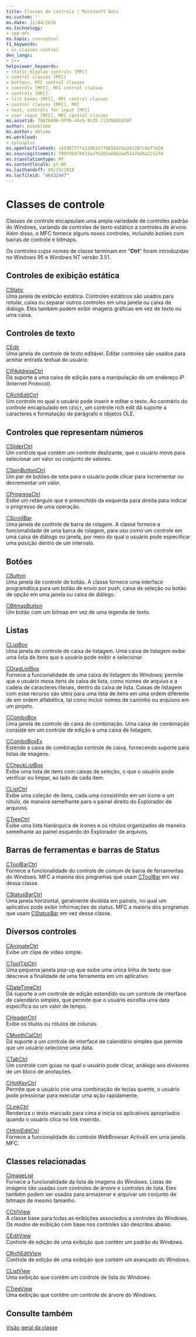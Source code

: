 ```yaml
---
title: Classes de controle | Microsoft Docs
ms.custom: ''
ms.date: 11/04/2016
ms.technology:
- cpp-mfc
ms.topic: conceptual
f1_keywords:
- vc.classes.control
dev_langs:
- C++
helpviewer_keywords:
- static display controls [MFC]
- control classes [MFC]
- buttons, MFC control classes
- controls [MFC], MFC control classes
- controls [MFC]
- list boxes [MFC], MFC control classes
- control classes [MFC], MFC
- text, controls for input [MFC]
- user input [MFC], MFC control classes
ms.assetid: f9876606-9f5b-44cb-9135-213298d1df8f
author: mikeblome
ms.author: mblome
ms.workload:
- cplusplus
ms.openlocfilehash: a159677ffa12961e7f065b2cba2b1287c8ef7a58
ms.sourcegitcommit: 799f9b976623a375203ad8b2ad5147bd6a2212f0
ms.translationtype: MT
ms.contentlocale: pt-BR
ms.lasthandoff: 09/19/2018
ms.locfileid: "46432447"
---
```

# <a name="control-classes"></a>Classes de controle

Classes de controle encapsulam uma ampla variedade de controles padrão do Windows, variando de controles de texto estático a controles de árvore. Além disso, o MFC fornece alguns novos controles, incluindo botões com barras de controle e bitmaps.

Os controles cujos nomes de classe terminam em "**Ctrl**" foram introduzidas no Windows 95 e Windows NT versão 3.51.

## <a name="static-display-controls"></a>Controles de exibição estática

[CStatic](../mfc/reference/cstatic-class.md)<br/>
Uma janela de exibição estática. Controles estáticos são usados para rotular, caixa ou separar outros controles em uma janela ou caixa de diálogo. Eles também podem exibir imagens gráficas em vez de texto ou uma caixa.

## <a name="text-controls"></a>Controles de texto

[CEdit](../mfc/reference/cedit-class.md)<br/>
Uma janela de controle de texto editável. Editar controles são usados para aceitar entrada textual do usuário.

[CIPAddressCtrl](../mfc/reference/cipaddressctrl-class.md)<br/>
Dá suporte a uma caixa de edição para a manipulação de um endereço IP (Internet Protocol).

[CRichEditCtrl](../mfc/reference/cricheditctrl-class.md)<br/>
Um controle no qual o usuário pode inserir e editar o texto. Ao contrário do controle encapsulado em `CEdit`, um controle rich edit dá suporte a caracteres e formatação de parágrafo e objetos OLE.

## <a name="controls-that-represent-numbers"></a>Controles que representam números

[CSliderCtrl](../mfc/reference/csliderctrl-class.md)<br/>
Um controle que contém um controle deslizante, que o usuário move para selecionar um valor ou conjunto de valores.

[CSpinButtonCtrl](../mfc/reference/cspinbuttonctrl-class.md)<br/>
Um par de botões de seta para o usuário pode clicar para incrementar ou decrementar um valor.

[CProgressCtrl](../mfc/reference/cprogressctrl-class.md)<br/>
Exibe um retângulo que é preenchido da esquerda para direita para indicar o progresso de uma operação.

[CScrollBar](../mfc/reference/cscrollbar-class.md)<br/>
Uma janela de controle de barra de rolagem. A classe fornece a funcionalidade de uma barra de rolagem, para uso como um controle em uma caixa de diálogo ou janela, por meio do qual o usuário pode especificar uma posição dentro de um intervalo.

## <a name="buttons"></a>Botões

[CButton](../mfc/reference/cbutton-class.md)<br/>
Uma janela de controle de botão. A classe fornece uma interface programática para um botão de envio por push, caixa de seleção ou botão de opção em uma janela ou caixa de diálogo.

[CBitmapButton](../mfc/reference/cbitmapbutton-class.md)<br/>
Um botão com um bitmap em vez de uma legenda de texto.

## <a name="lists"></a>Listas

[CListBox](../mfc/reference/clistbox-class.md)<br/>
Uma janela de controle de caixa de listagem. Uma caixa de listagem exibe uma lista de itens que o usuário pode exibir e selecionar.

[CDragListBox](../mfc/reference/cdraglistbox-class.md)<br/>
Fornece a funcionalidade de uma caixa de listagem do Windows; permite que o usuário mova itens de caixa de lista, como nomes de arquivo e a cadeia de caracteres literais, dentro da caixa de lista. Caixas de listagem com esse recurso são úteis para uma lista de itens em uma ordem diferente de em ordem alfabética, tal como incluir nomes de caminho ou arquivos em um projeto.

[CComboBox](../mfc/reference/ccombobox-class.md)<br/>
Uma janela de controle de caixa de combinação. Uma caixa de combinação consiste em um controle de edição e uma caixa de listagem.

[CComboBoxEx](../mfc/reference/ccomboboxex-class.md)<br/>
Estende a caixa de combinação controle de caixa, fornecendo suporte para listas de imagens.

[CCheckListBox](../mfc/reference/cchecklistbox-class.md)<br/>
Exibe uma lista de itens com caixas de seleção, o que o usuário pode verificar ou limpar, ao lado de cada item.

[CListCtrl](../mfc/reference/clistctrl-class.md)<br/>
Exibe uma coleção de itens, cada uma consistindo em um ícone e um rótulo, de maneira semelhante para o painel direito do Explorador de arquivos.

[CTreeCtrl](../mfc/reference/ctreectrl-class.md)<br/>
Exibe uma lista hierárquica de ícones e os rótulos organizados de maneira semelhante ao painel esquerdo do Explorador de arquivos.

## <a name="toolbars-and-status-bars"></a>Barras de ferramentas e barras de Status

[CToolBarCtrl](../mfc/reference/ctoolbarctrl-class.md)<br/>
Fornece a funcionalidade do controle de comum de barra de ferramentas do Windows. MFC a maioria dos programas que usam [CToolBar](../mfc/reference/ctoolbar-class.md) em vez dessa classe.

[CStatusBarCtrl](../mfc/reference/cstatusbarctrl-class.md)<br/>
Uma janela horizontal, geralmente dividida em painéis, no qual um aplicativo pode exibir informações de status. MFC a maioria dos programas que usam [CStatusBar](../mfc/reference/cstatusbar-class.md) em vez dessa classe.

## <a name="miscellaneous-controls"></a>Diversos controles

[CAnimateCtrl](../mfc/reference/canimatectrl-class.md)<br/>
Exibe um clipe de vídeo simple.

[CToolTipCtrl](../mfc/reference/ctooltipctrl-class.md)<br/>
Uma pequena janela pop-up que exibe uma única linha de texto que descreve a finalidade de uma ferramenta em um aplicativo.

[CDateTimeCtrl](../mfc/reference/cdatetimectrl-class.md)<br/>
Dá suporte a um controle de edição estendido ou um controle de interface de calendário simples, que permite que o usuário escolha uma data específica ou um valor de tempo.

[CHeaderCtrl](../mfc/reference/cheaderctrl-class.md)<br/>
Exibe os títulos ou rótulos de colunas.

[CMonthCalCtrl](../mfc/reference/cmonthcalctrl-class.md)<br/>
Dá suporte a um controle de interface de calendário simples que permite que um usuário selecione uma data.

[CTabCtrl](../mfc/reference/ctabctrl-class.md)<br/>
Um controle com guias no qual o usuário pode clicar, análogo aos divisores de um bloco de anotações.

[CHotKeyCtrl](../mfc/reference/chotkeyctrl-class.md)<br/>
Permite que o usuário crie uma combinação de teclas quente, o usuário pode pressionar para executar uma ação rapidamente.

[CLinkCtrl](../mfc/reference/clinkctrl-class.md)<br/>
Renderiza o texto marcado para cima e inicia os aplicativos apropriados quando o usuário clica no link inserido.

[CHtmlEditCtrl](../mfc/reference/chtmleditctrl-class.md)<br/>
Fornece a funcionalidade do controle WebBrowser ActiveX em uma janela MFC.

## <a name="related-classes"></a>Classes relacionadas

[CImageList](../mfc/reference/cimagelist-class.md)<br/>
Fornece a funcionalidade da lista de imagens do Windows. Listas de imagens são usadas com controles de árvore e controles de lista. Eles também podem ser usados para armazenar e arquivar um conjunto de bitmaps de mesmo tamanho.

[CCtrlView](../mfc/reference/cctrlview-class.md)<br/>
A classe base para todas as exibições associados a controles do Windows. Os modos de exibição com base nos controles são descritos abaixo.

[CEditView](../mfc/reference/ceditview-class.md)<br/>
Controle de edição de uma exibição que contém um padrão do Windows.

[CRichEditView](../mfc/reference/cricheditview-class.md)<br/>
Controle de edição de uma exibição que contém um avançado do Windows.

[CListView](../mfc/reference/clistview-class.md)<br/>
Uma exibição que contém um controle de lista do Windows.

[CTreeView](../mfc/reference/ctreeview-class.md)<br/>
Uma exibição que contém um controle de árvore do Windows.

## <a name="see-also"></a>Consulte também

[Visão geral da classe](../mfc/class-library-overview.md)

